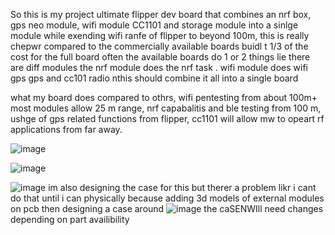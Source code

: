 So this is my project ultimate flipper dev board that combines an nrf box, gps neo module, wifi module CC1101 and storage module
into a sinlge module while exending wifi ranfe of flipper to beyond 100m, this is really chepwr compared to the commercially available boards buidl t 1/3 of the cost for the full 
board often the available boards do 1 or 2 things lie there are diff modules the nrf module does the nrf task . wifi module does wifi gps gps and cc101 radio
nthis should combine it all into a single board

what my board does compared to othrs, wifi pentesting from about 100m+ most modules allow 25 m range, nrf capabalitis and ble testing from 100 m, ushge of gps related functions from flipper, cc1101 will allow mw to opeart rf applications from far away.

![image](https://github.com/user-attachments/assets/49256134-0e86-427d-a073-0e42d13b01c3)

![image](https://github.com/user-attachments/assets/0ed3bee6-7807-471a-ae9d-ffe8ac5389ae)

![image](https://github.com/user-attachments/assets/5a08ee43-453f-4ccc-8a96-8633d8f9e60d)
im also designing the case for this but therer a problem likr i cant do that until i can physically because adding 3d models of external modules on pcb then designing a case around
![image](https://github.com/user-attachments/assets/68ab8e0f-2523-4536-9d52-09d4b3ca5031) the caSENWIll need changes depending on part availibility




